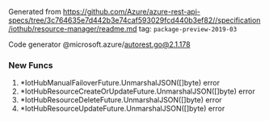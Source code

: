 Generated from https://github.com/Azure/azure-rest-api-specs/tree/3c764635e7d442b3e74caf593029fcd440b3ef82//specification/iothub/resource-manager/readme.md tag: `package-preview-2019-03`

Code generator @microsoft.azure/autorest.go@2.1.178


### New Funcs

1. *IotHubManualFailoverFuture.UnmarshalJSON([]byte) error
1. *IotHubResourceCreateOrUpdateFuture.UnmarshalJSON([]byte) error
1. *IotHubResourceDeleteFuture.UnmarshalJSON([]byte) error
1. *IotHubResourceUpdateFuture.UnmarshalJSON([]byte) error
